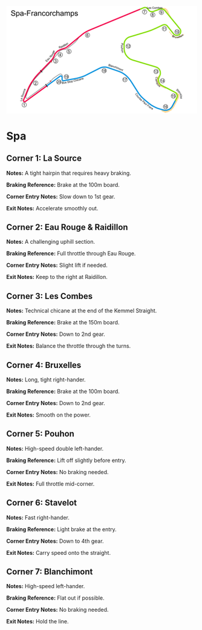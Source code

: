 ![Spa](../track_maps/Spa.png)

# Spa


## Corner 1: La Source
**Notes:** A tight hairpin that requires heavy braking.

**Braking Reference:** Brake at the 100m board.

**Corner Entry Notes:** Slow down to 1st gear.

**Exit Notes:** Accelerate smoothly out.


## Corner 2: Eau Rouge & Raidillon
**Notes:** A challenging uphill section.

**Braking Reference:** Full throttle through Eau Rouge.

**Corner Entry Notes:** Slight lift if needed.

**Exit Notes:** Keep to the right at Raidillon.


## Corner 3: Les Combes
**Notes:** Technical chicane at the end of the Kemmel Straight.

**Braking Reference:** Brake at the 150m board.

**Corner Entry Notes:** Down to 2nd gear.

**Exit Notes:** Balance the throttle through the turns.


## Corner 4: Bruxelles
**Notes:** Long, tight right-hander.

**Braking Reference:** Brake at the 100m board.

**Corner Entry Notes:** Down to 2nd gear.

**Exit Notes:** Smooth on the power.


## Corner 5: Pouhon
**Notes:** High-speed double left-hander.

**Braking Reference:** Lift off slightly before entry.

**Corner Entry Notes:** No braking needed.

**Exit Notes:** Full throttle mid-corner.


## Corner 6: Stavelot
**Notes:** Fast right-hander.

**Braking Reference:** Light brake at the entry.

**Corner Entry Notes:** Down to 4th gear.

**Exit Notes:** Carry speed onto the straight.


## Corner 7: Blanchimont
**Notes:** High-speed left-hander.

**Braking Reference:** Flat out if possible.

**Corner Entry Notes:** No braking needed.

**Exit Notes:** Hold the line.

